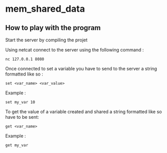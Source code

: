 # mem_shared_data

## How to play with the program

Start the server by compiling the projet

Using netcat connect to the server using the following command : 

`nc 127.0.0.1 8080`

Once connected to set a variable you have to send to the server a string formatted like so :

`set <var_name> <var_value>`

Example :

`set my_var 10`

To get the value of a variable created and shared a string formatted like so have to be sent:

`get <var_name>`

Example : 

`get my_var`